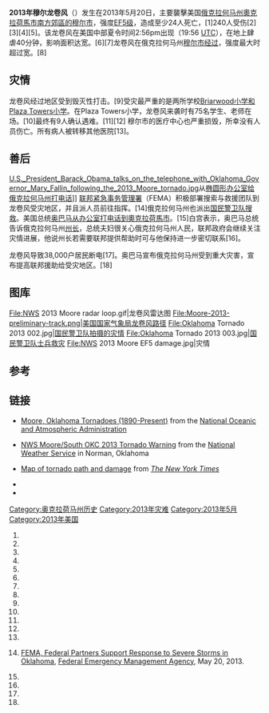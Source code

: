 **2013年穆尔龙卷风**（）发生在2013年5月20日，主要襲擊美国[俄克拉何马州](https://zh.wikipedia.org/wiki/俄克拉何马州 "wikilink")[奧克拉荷馬市南方郊區的](../Page/奧克拉荷馬市.md "wikilink")[穆尔市](../Page/穆尔_\(俄克拉何马州\).md "wikilink")，强度[EF5级](https://zh.wikipedia.org/wiki/改良藤田级数 "wikilink")，造成至少24人死亡，\[1\]240人受伤\[2\]\[3\]\[4\]\[5\]。该龙卷风在美国中部夏令时间2:56pm出现（19:56
[UTC](../Page/协调世界时.md "wikilink")），在地上肆虐40分钟，影响面积达宽。\[6\]\[7\]龙卷风在俄克拉何马州[穆尔市经过](https://zh.wikipedia.org/wiki/穆尔_\(俄克拉荷马州\) "wikilink")，强度最大时超过宽。\[8\]

## 灾情

龙卷风经过地区受到毁灭性打击。\[9\]受灾最严重的是两所学校[Briarwood小学和](https://zh.wikipedia.org/wiki/Moore_Public_Schools#Elementary_schools "wikilink")[Plaza
Towers小学](https://zh.wikipedia.org/wiki/Moore_Public_Schools#Elementary_schools "wikilink")。在Plaza
Towers小学，龙卷风来袭时有75名学生、老师在场。\[10\]最终有9人确认遇难。\[11\]\[12\]
穆尔市的医疗中心也严重损毁，所幸没有人员伤亡。所有病人被转移其他医院\[13\]。

## 善后

[U.S._President_Barack_Obama_talks_on_the_telephone_with_Oklahoma_Governor_Mary_Fallin_following_the_2013_Moore_tornado.jpg](https://zh.wikipedia.org/wiki/File:U.S._President_Barack_Obama_talks_on_the_telephone_with_Oklahoma_Governor_Mary_Fallin_following_the_2013_Moore_tornado.jpg "fig:U.S._President_Barack_Obama_talks_on_the_telephone_with_Oklahoma_Governor_Mary_Fallin_following_the_2013_Moore_tornado.jpg")从[椭圆形办公室给](../Page/椭圆形办公室.md "wikilink")[俄克拉何马州打电话](https://zh.wikipedia.org/wiki/俄克拉何马州 "wikilink")\]\]
[联邦紧急事务管理署](https://zh.wikipedia.org/wiki/联邦紧急事务管理署 "wikilink")（FEMA）积极部署搜索与救援团队到龙卷风受灾地区，并且派人员前往指挥。\[14\]俄克拉何马州也派出[国民警卫队搜救](https://zh.wikipedia.org/wiki/国民警卫队 "wikilink")。美国总统[奥巴马从办公室打电话到奧克拉荷馬市](https://zh.wikipedia.org/wiki/奥巴马 "wikilink")。\[15\]白宫表示，奥巴马总统告诉俄克拉何马州[州长](https://zh.wikipedia.org/wiki/州长 "wikilink")，总统夫妇很关心俄克拉何马州人民，联邦政府会继续关注灾情进展，他说州长若需要联邦提供帮助时可与他保持进一步密切联系\[16\]。

龙卷风导致38,000户居民断电\[17\]。奥巴马宣布俄克拉何马州受到重大灾害，宣布提高联邦援助给受灾地区。\[18\]

## 图库

<File:NWS> 2013 Moore radar loop.gif|龙卷风雷达图
<File:Moore-2013-preliminary-track.png>|[美国国家气象局龙卷风路径](https://zh.wikipedia.org/wiki/美国国家气象局 "wikilink")
<File:Oklahoma> Tornado 2013
002.jpg|[国民警卫队拍摄的灾情](https://zh.wikipedia.org/wiki/国民警卫队 "wikilink")
<File:Oklahoma> Tornado 2013
003.jpg|[国民警卫队士兵救灾](https://zh.wikipedia.org/wiki/国民警卫队 "wikilink")
<File:NWS> 2013 Moore EF5 damage.jpg|灾情

## 参考

## 链接

  - [Moore, Oklahoma Tornadoes
    (1890-Present)](http://www.srh.noaa.gov/oun/?n=tornadodata-city-moore)
    from the [National Oceanic and Atmospheric
    Administration](https://zh.wikipedia.org/wiki/National_Oceanic_and_Atmospheric_Administration "wikilink")

  - [NWS Moore/South OKC 2013 Tornado
    Warning](http://www.nws.noaa.gov/view/validProds.php?prod=TOR&node=KOUN)
    from the [National Weather
    Service](https://zh.wikipedia.org/wiki/National_Weather_Service "wikilink")
    in Norman, Oklahoma

  - [Map of tornado path and
    damage](http://www.nytimes.com/interactive/2013/05/20/us/oklahoma-tornado-map.html)
    from *[The New York
    Times](https://zh.wikipedia.org/wiki/The_New_York_Times "wikilink")*

  -
  -
[Category:奥克拉荷马州历史](https://zh.wikipedia.org/wiki/Category:奥克拉荷马州历史 "wikilink")
[Category:2013年灾难](https://zh.wikipedia.org/wiki/Category:2013年灾难 "wikilink")
[Category:2013年5月](https://zh.wikipedia.org/wiki/Category:2013年5月 "wikilink")
[Category:2013年美国](https://zh.wikipedia.org/wiki/Category:2013年美国 "wikilink")

1.

2.

3.

4.

5.

6.

7.

8.

9.

10.

11.
12.

13.
14. [FEMA, Federal Partners Support Response to Severe Storms in
    Oklahoma](https://www.fema.gov/news-release/2013/05/20/fema-federal-partners-support-response-severe-storms-oklahoma),
    [Federal Emergency Management
    Agency](../Page/聯邦緊急事務管理署.md "wikilink"), May 20,
    2013.

15.

16.

17.
18.
